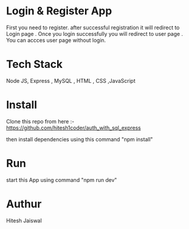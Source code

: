 # Login & Register App

First you need to register. after successful registration it will redirect to Login page .
Once you login successfully you will redirect to user page .
You can accces user page without login.

# Tech Stack

Node JS, Express , MySQL , HTML , CSS ,JavaScript

# Install

Clone this repo from here :-https://github.com/hitesh1coder/auth_with_sql_express

then install dependencies using this command "npm install"

# Run

start this App using command "npm run dev"

# Authur

Hitesh Jaiswal
